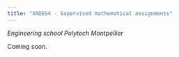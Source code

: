```yaml
---
title: "XADES4 - Supervised mathematical assignments"
---
```

<i>Engineering school Polytech Montpellier</i>

Coming soon.
